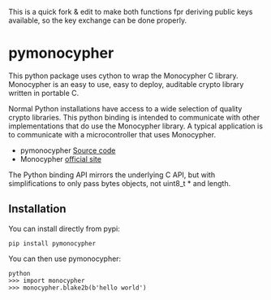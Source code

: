 
This is a quick fork & edit to make both functions fpr deriving public keys available, so the key exchange can be done properly.

# pymonocypher

This python package uses cython to wrap the Monocypher C library. 
Monocypher is an easy to use, easy to deploy, auditable crypto library
written in portable C.  

Normal Python installations have access to a wide
selection of quality crypto libraries.  This python binding is intended to
communicate with other implementations that do use the Monocypher library.
A typical application is to communicate with a microcontroller that 
uses Monocypher.

*   pymonocypher [Source code](https://github.com/jetperch/pymonocypher)
*   Monocypher [official site](https://monocypher.org/)

The Python binding API mirrors the underlying C API, but with 
simplifications to only pass bytes objects, not uint8_t * and length.


## Installation

You can install directly from pypi:

    pip install pymonocypher
    
You can then use pymonocypher:

    python
    >>> import monocypher
    >>> monocypher.blake2b(b'hello world')


